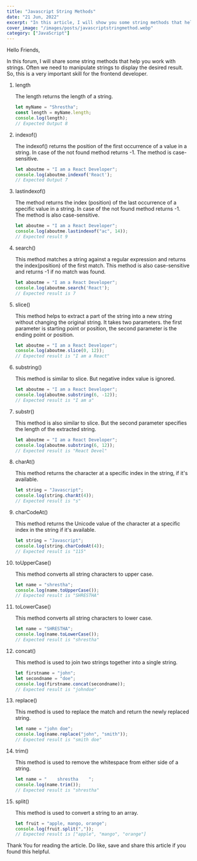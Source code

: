 ```yaml
---
title: "Javascript String Methods"
date: "21 Jun, 2022"
excerpt: "In this article, I will show you some string methods that help you work with strings."
cover_image: "/images/posts/javascriptstringmethod.webp"
category: ["JavaScript"]
---
```


Hello Friends,

In this forum, I will share some string methods that help you work with strings.
Often we need to manipulate strings to display the desired result. So, this is a very important skill for the frontend developer.

1. length

   The length returns the length of a string.

   ```javascript
   let myName = "Shrestha";
   const length = myName.length;
   console.log(length);
   // Expected Output 8
   ```

2. indexof()

   The indexof() returns the position of the first occurrence of a value in a string. In case of the not found method returns -1. The method is case-sensitive.

   ```javascript
   let aboutme = "I am a React Developer";
   console.log(aboutme.indexof('React');
   // Expected Output 7
   ```

3. lastindexof()

   The method returns the index (position) of the last occurrence of a specific value in a string. In case of the not found method returns -1. The method is also case-sensitive.

   ```javascript
   let aboutme = "I am a React Developer";
   console.log(aboutme.lastindexof("ac", 14));
   // Expected result 9
   ```

4. search()

   This method matches a string against a regular expression and returns the index(position) of the first match. This method is also case-sensitive and returns -1 if no match was found.

   ```javascript
   let aboutme = "I am a React Developer";
   console.log(aboutme.search('React');
   // Expected result is 7
   ```

5. slice()

   This method helps to extract a part of the string into a new string without changing the original string. It takes two parameters. the first parameter is starting point or position, the second parameter is the ending point or position.

   ```javascript
   let aboutme = "I am a React Developer";
   console.log(aboutme.slice(0, 12));
   // Expected result is "I am a React"
   ```

6. substring()

   This method is similar to slice. But negative index value is ignored.

   ```javascript
   let aboutme = "I am a React Developer";
   console.log(aboutme.substring(6, -12));
   // Expected result is "I am a"
   ```

7. substr()

   This method is also similar to slice. But the second parameter specifies the length of the extracted string.

   ```javascript
   let aboutme = "I am a React Developer";
   console.log(aboutme.substring(6, 12));
   // Expected result is "React Devel"
   ```

8. charAt()

   This method returns the character at a specific index in the string, if it's available.

   ```javascript
   let string = "Javascript";
   console.log(string.charAt(4));
   // Expected result is "s"
   ```

9. charCodeAt()

   This method returns the Unicode value of the character at a specific index in the string if it's available.

   ```javascript
   let string = "Javascript";
   console.log(string.charCodeAt(4));
   // Expected result is "115"
   ```

10. toUpperCase()

    This method converts all string characters to upper case.

    ```javascript
    let name = "shrestha";
    console.log(name.toUpperCase());
    // Expected result is "SHRESTHA"
    ```

11. toLowerCase()

    This method converts all string characters to lower case.

    ```javascript
    let name = "SHRESTHA";
    console.log(name.toLowerCase());
    // Expected result is "shrestha"
    ```

12. concat()

    This method is used to join two strings together into a single string.

    ```javascript
    let firstname = "john";
    let secondname = "doe";
    console.log(firstname.concat(secondname));
    // Expected result is "johndoe"
    ```

13. replace()

    This method is used to replace the match and return the newly replaced string.

    ```javascript
    let name = "john doe";
    console.log(name.replace("john", "smith"));
    // Expected result is "smith doe"
    ```

14. trim()

    This method is used to remove the whitespace from either side of a string.

    ```javascript
    let name = "    shrestha    ";
    console.log(name.trim());
    // Expected result is "shrestha"
    ```

15. split()

    This method is used to convert a string to an array.

    ```javascript
    let fruit = "apple, mango, orange";
    console.log(fruit.split(","));
    // Expected result is ["apple", "mango", "orange"]
    ```

Thank You for reading the article. Do like, save and share this article if you found this helpful.